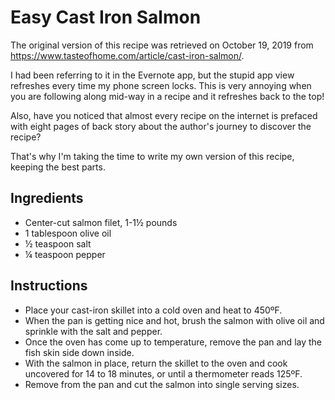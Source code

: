 # Easy Cast Iron Salmon

The original version of this recipe was retrieved on October 19, 2019 from https://www.tasteofhome.com/article/cast-iron-salmon/.

I had been referring to it in the Evernote app, but the stupid app view refreshes every time my phone screen locks. This is very annoying when you are following along mid-way in a recipe and it refreshes back to the top!

Also, have you noticed that almost every recipe on the internet is prefaced with eight pages of back story about the author's journey to discover the recipe?

That's why I'm taking the time to write my own version of this recipe, keeping the best parts.

## Ingredients

* Center-cut salmon filet, 1-1½ pounds
* 1 tablespoon olive oil
* ½ teaspoon salt
* ¼ teaspoon pepper

## Instructions

- Place your cast-iron skillet into a cold oven and heat to 450ºF.
- When the pan is getting nice and hot, brush the salmon with olive oil and sprinkle with the salt and pepper.
- Once the oven has come up to temperature, remove the pan and lay the fish skin side down inside.
- With the salmon in place, return the skillet to the oven and cook uncovered for 14 to 18 minutes, or until a thermometer reads 125ºF.
- Remove from the pan and cut the salmon into single serving sizes.

